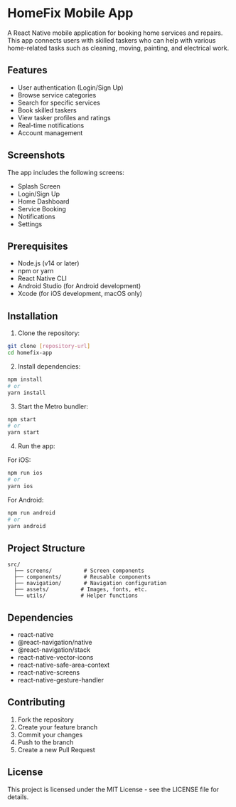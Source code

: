 # HomeFix Mobile App

A React Native mobile application for booking home services and repairs. This app connects users with skilled taskers who can help with various home-related tasks such as cleaning, moving, painting, and electrical work.

## Features

- User authentication (Login/Sign Up)
- Browse service categories
- Search for specific services
- Book skilled taskers
- View tasker profiles and ratings
- Real-time notifications
- Account management

## Screenshots

The app includes the following screens:
- Splash Screen
- Login/Sign Up
- Home Dashboard
- Service Booking
- Notifications
- Settings

## Prerequisites

- Node.js (v14 or later)
- npm or yarn
- React Native CLI
- Android Studio (for Android development)
- Xcode (for iOS development, macOS only)

## Installation

1. Clone the repository:
```bash
git clone [repository-url]
cd homefix-app
```

2. Install dependencies:
```bash
npm install
# or
yarn install
```

3. Start the Metro bundler:
```bash
npm start
# or
yarn start
```

4. Run the app:

For iOS:
```bash
npm run ios
# or
yarn ios
```

For Android:
```bash
npm run android
# or
yarn android
```

## Project Structure

```
src/
  ├── screens/          # Screen components
  ├── components/       # Reusable components
  ├── navigation/       # Navigation configuration
  ├── assets/          # Images, fonts, etc.
  └── utils/           # Helper functions
```

## Dependencies

- react-native
- @react-navigation/native
- @react-navigation/stack
- react-native-vector-icons
- react-native-safe-area-context
- react-native-screens
- react-native-gesture-handler

## Contributing

1. Fork the repository
2. Create your feature branch
3. Commit your changes
4. Push to the branch
5. Create a new Pull Request

## License

This project is licensed under the MIT License - see the LICENSE file for details. 